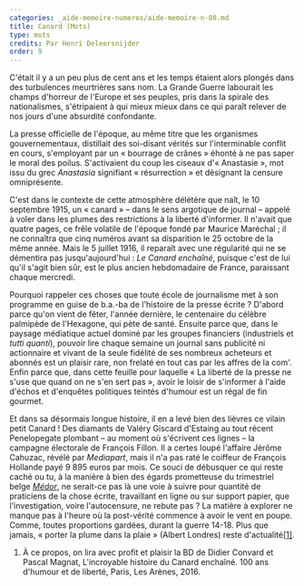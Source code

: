 ```yaml
---
categories: _aide-memoire-numeros/aide-memoire-n-80.md
title: Canard (Mots)
type: mots
credits: Par Henri Deleersnijder
order: 9
---
```

C'était il y a un peu plus de cent ans et les temps étaient alors plongés dans des turbulences meurtrières sans nom. La Grande Guerre labourait les champs d'horreur de l'Europe et ses peuples, pris dans la spirale des nationalismes, s'étripaient à qui mieux mieux dans ce qui paraît relever de nos jours d'une absurdité confondante.



La presse officielle de l'époque, au même titre que les organismes gouvernementaux, distillait des soi-disant vérités sur l'interminable conflit en cours, s'employant par un « bourrage de crânes » éhonté à ne pas saper le moral des poilus. S'activaient du coup les ciseaux d'« Anastasie », mot issu du grec _Anastasia_ signifiant « résurrection » et désignant la censure omniprésente.



C'est dans le contexte de cette atmosphère délétère que naît, le 10 septembre 1915, un « canard » – dans le sens argotique de journal – appelé à voler dans les plumes des restrictions à la liberté d'informer. Il n'avait que quatre pages, ce frêle volatile de l'époque fondé par Maurice Maréchal ; il ne connaîtra que cinq numéros avant sa disparition le 25 octobre de la même année. Mais le 5 juillet 1916, il reparaît avec une régularité qui ne se démentira pas jusqu'aujourd'hui : _Le Canard enchaîné_, puisque c'est de lui qu'il s'agit bien sûr, est le plus ancien hebdomadaire de France, paraissant chaque mercredi.



Pourquoi rappeler ces choses que toute école de journalisme met à son programme en guise de b.a.-ba de l'histoire de la presse écrite ? D'abord parce qu'on vient de fêter, l'année dernière, le centenaire du célèbre palmipède de l'Hexagone, qui pète de santé. Ensuite parce que, dans le paysage médiatique actuel dominé par les groupes financiers (industriels et _tutti quanti_), pouvoir lire chaque semaine un journal sans publicité ni actionnaire et vivant de la seule fidélité de ses nombreux acheteurs et abonnés est un plaisir rare, non frelaté en tout cas par les affres de la com'. Enfin parce que, dans cette feuille pour laquelle « La liberté de la presse ne s'use que quand on ne s'en sert pas », avoir le loisir de s'informer à l'aide d'échos et d'enquêtes politiques teintés d'humour est un régal de fin gourmet.



Et dans sa désormais longue histoire, il en a levé bien des lièvres ce vilain petit Canard ! Des diamants de Valéry Giscard d'Estaing au tout récent Penelopegate plombant – au moment où s'écrivent ces lignes – la campagne électorale de François Fillon. Il a certes loupé l'affaire Jérôme Cahuzac, révélé par _Mediapart_, mais il n'a pas raté le coiffeur de François Hollande payé 9 895 euros par mois. Ce souci de débusquer ce qui reste caché ou tu, à la manière à bien des égards prometteuse du trimestriel belge [_Médor_](https://medor.coop/fr/), ne serait-ce pas là une voie à suivre pour quantité de praticiens de la chose écrite, travaillant en ligne ou sur support papier, que l'investigation, voire l'autocensure, ne rebute pas ? La matière à explorer ne manque pas à l'heure où la post-vérité commence à avoir le vent en poupe. Comme, toutes proportions gardées, durant la guerre 14-18. Plus que jamais, « porter la plume dans la plaie » (Albert Londres) reste d'actualité[[1]](#footnote-1).



1. À ce propos, on lira avec profit et plaisir la BD de Didier Convard et Pascal Magnat, L'incroyable histoire du Canard enchaîné. 100 ans d'humour et de liberté, Paris, Les Arènes, 2016.
